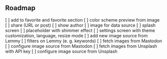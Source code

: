 ## Roadmap

[ ] add to favorite and favorite section
[ ] color scheme preview from image
[ ] share (URL or post)
[ ] show author
[ ] image for data source
[ ] splash screen
[ ] placeholder with shimmer effect
[ ] settings screen with theme customization, language, resize mode
[ ] add new image source from Lemmy
[ ] filters on Lemmy (e. g. keywords)
[ ] fetch images from Mastodon
[ ] configure image source from Mastodon
[ ] fetch images from Unsplash with API key
[ ] configure image source from Unsplash
